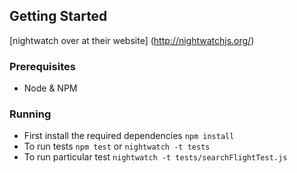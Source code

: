 
## Getting Started

[nightwatch over at their website]
(http://nightwatchjs.org/)


### Prerequisites

* Node & NPM

### Running

* First install the required dependencies `npm install`
* To run tests `npm test` or `nightwatch -t tests`
* To run particular test `nightwatch -t tests/searchFlightTest.js`
